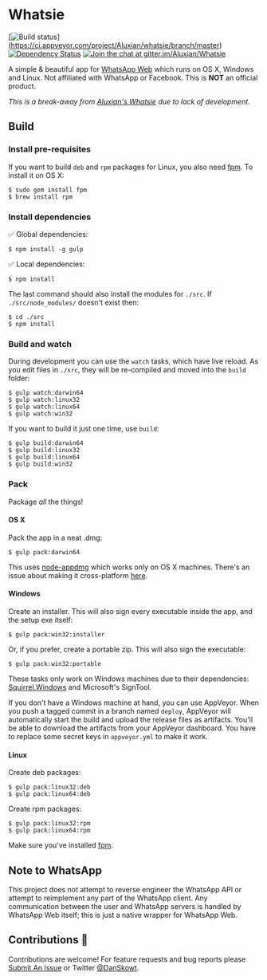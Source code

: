 Whatsie
=======

[![Build status](https://ci.appveyor.com/api/projects/status/t9nvllbmy6h54o5t/branch/master?svg=true)] (https://ci.appveyor.com/project/Aluxian/whatsie/branch/master) [![Dependency Status](https://david-dm.org/Aluxian/Whatsie/status.svg)](https://david-dm.org/Aluxian/Whatsie#info=dependencies) [![Join the chat at gitter.im/Aluxian/Whatsie](https://badges.gitter.im/Join%20Chat.svg)](https://gitter.im/Aluxian/Whatsie)

A simple & beautiful app for [WhatsApp Web](https://web.whatsapp.com/) which runs on OS X, Windows and Linux. Not affiliated with WhatsApp or Facebook. This is **NOT** an official product.

*This is a break-away from [Aluxian's Whatsie](https://github.com/Aluxian/Whatsie) due to lack of development.*

Build
-----

### Install pre-requisites

If you want to build `deb` and `rpm` packages for Linux, you also need [fpm](https://github.com/jordansissel/fpm). To install it on OS X:

```
$ sudo gem install fpm
$ brew install rpm
```

### Install dependencies

:white_check_mark: Global dependencies:

```
$ npm install -g gulp
```

:white_check_mark: Local dependencies:

```
$ npm install
```

The last command should also install the modules for `./src`. If `./src/node_modules/` doesn't exist then:

```
$ cd ./src
$ npm install
```

### Build and watch

During development you can use the `watch` tasks, which have live reload. As you edit files in `./src`, they will be re-compiled and moved into the `build` folder:

```
$ gulp watch:darwin64
$ gulp watch:linux32
$ gulp watch:linux64
$ gulp watch:win32
```

If you want to build it just one time, use `build`:

```
$ gulp build:darwin64
$ gulp build:linux32
$ gulp build:linux64
$ gulp build:win32
```

### Pack

Package *all* the things!

#### OS X

Pack the app in a neat .dmg:

```
$ gulp pack:darwin64
```

This uses [node-appdmg](https://www.npmjs.com/package/appdmg) which works only on OS X machines. There's an issue about making it cross-platform [here](https://github.com/LinusU/node-appdmg/issues/14).

#### Windows

Create an installer. This will also sign every executable inside the app, and the setup exe itself:

```
$ gulp pack:win32:installer
```

Or, if you prefer, create a portable zip. This will also sign the executable:

```
$ gulp pack:win32:portable
```

These tasks only work on Windows machines due to their dependencies: [Squirrel.Windows](https://github.com/Squirrel/Squirrel.Windows) and Microsoft's SignTool.

If you don't have a Windows machine at hand, you can use AppVeyor. When you push a tagged commit in a branch named `deploy`, AppVeyor will automatically start the build and upload the release files as artifacts. You'll be able to download the artifacts from your AppVeyor dashboard. You have to replace some secret keys in `appveyor.yml` to make it work.

#### Linux

Create deb packages:

```
$ gulp pack:linux32:deb
$ gulp pack:linux64:deb
```

Create rpm packages:

```
$ gulp pack:linux32:rpm
$ gulp pack:linux64:rpm
```

Make sure you've installed [fpm](https://github.com/jordansissel/fpm).

Note to WhatsApp
----------------

This project does not attempt to reverse engineer the WhatsApp API or attempt to reimplement any part of the WhatsApp client. Any communication between the user and WhatsApp servers is handled by WhatsApp Web itself; this is just a native wrapper for WhatsApp Web.

Contributions :pray:
--------------------

Contributions are welcome! For feature requests and bug reports please [Submit An Issue](https://github.com/Skowt/Whatsie/issues) or Twitter [@DanSkowt](https://twitter.com/DanSkowt).
